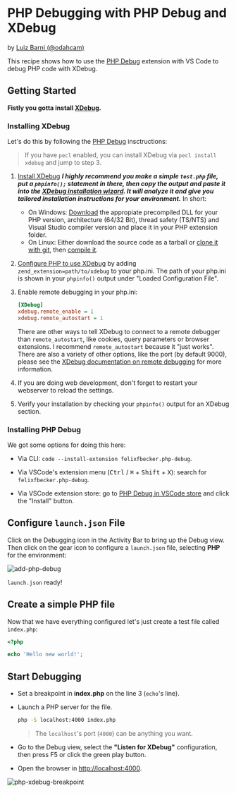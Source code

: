 # PHP Debugging with PHP Debug and XDebug

by [Luiz Barni (@odahcam)](https://github.com/odahcam)

This recipe shows how to use the [PHP Debug](https://github.com/Microsoft/vscode-chrome-debug) extension with VS Code to debug PHP code with XDebug.

## Getting Started

**Fistly you gotta install [XDebug](https://xdebug.org).**

### Installing XDebug

Let's do this by following the [PHP Debug](https://github.com/felixfbecker/vscode-php-debug) insctructions:

> If you have `pecl` enabled, you can install XDebug via `pecl install xdebug` and jump to step 3.

1. [Install XDebug](https://xdebug.org/docs/install)
    **_I highly recommend you make a simple `test.php` file, put a `phpinfo();` statement in there, then copy the output and paste it into the [XDebug installation wizard](https://xdebug.org/wizard.php). It will analyze it and give you tailored installation instructions for your environment._** In short:
    - On Windows: [Download](https://xdebug.org/download.php) the appropiate precompiled DLL for your PHP version, architecture (64/32 Bit), thread safety (TS/NTS) and Visual Studio compiler version and place it in your PHP extension folder.
    - On Linux: Either download the source code as a tarball or [clone it with git](https://xdebug.org/docs/install#source), then [compile it](https://xdebug.org/docs/install#compile).

2. [Configure PHP to use XDebug](https://xdebug.org/docs/install#configure-php) by adding `zend_extension=path/to/xdebug` to your php.ini. The path of your php.ini is shown in your `phpinfo()` output under "Loaded Configuration File".

3. Enable remote debugging in your php.ini:

    ```ini
    [XDebug]
    xdebug.remote_enable = 1
    xdebug.remote_autostart = 1
    ```

    There are other ways to tell XDebug to connect to a remote debugger than `remote_autostart`, like cookies, query parameters or browser extensions. I recommend `remote_autostart` because it "just works". There are also a variety of other options, like the port (by default 9000), please see the [XDebug documentation on remote debugging](https://xdebug.org/docs/remote#starting) for more information.

4. If you are doing web development, don't forget to restart your webserver to reload the settings.

5. Verify your installation by checking your `phpinfo()` output for an XDebug section.

### Installing PHP Debug

We got some options for doing this here:

- Via CLI: `code --install-extension felixfbecker.php-debug`.

- Via VSCode's extension menu (<kbd>Ctrl</kbd> / <kbd>⌘</kbd> + <kbd>Shift</kbd> + <kbd>X</kbd>): search for `felixfbecker.php-debug`.

- Via VSCode extension store: go to [PHP Debug in VSCode store](https://marketplace.visualstudio.com/items?itemName=felixfbecker.php-debug) and click the "Install" button.

## Configure `launch.json` File

Click on the Debugging icon in the Activity Bar to bring up the Debug view. Then click on the gear icon to configure a `launch.json` file, selecting **PHP** for the environment:

![add-php-debug](https://user-images.githubusercontent.com/3942006/46444543-d3d00c00-c748-11e8-97c2-28373dd2392a.png)

`launch.json` ready!

## Create a simple PHP file

Now that we have everything configured let's just create a test file called `index.php`:

```php
<?php

echo 'Hello new world!';
```

## Start Debugging

- Set a breakpoint in **index.php** on the line 3 (`echo`'s line).

- Launch a PHP server for the file.

  ```bash
  php -S localhost:4000 index.php
  ```

  > The `localhost`'s port (`4000`) can be anything you want.

- Go to the Debug view, select the **"Listen for XDebug"** configuration, then press F5 or click the green play button.

- Open the browser in [http://localhost:4000](http://localhost:4000).

![php-xdebug-breakpoint](https://user-images.githubusercontent.com/3942006/46452910-b31dab80-c774-11e8-9aca-4950c0ad7d43.png)

